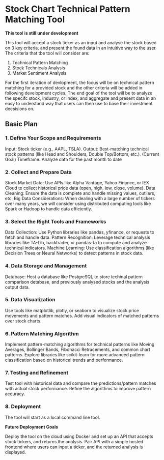 # Stock Chart Technical Pattern Matching Tool
**This tool is still under development**

This tool will accept a stock ticker as an input and analyse the stock based on 3 key criteria, and present the found data in an intuitive way to the user. 
The criteria that tbe tool will consider are:
1. Technical Pattern Matching
2. Stock Technicals Analysis
3. Market Sentiment Analysis

For the first iteration of devlopment, the focus will be on technical pattern matching for a provided stock and the other criteria will be added in following development cycles. The end goal of the tool will be to analyze the specifc stock, industry, or index, and aggregate and present data in an easy to understand way that users can then use to base their investment decsisions on.

## Basic Plan 
### 1. Define Your Scope and Requirements
Input: Stock ticker (e.g., AAPL, TSLA).
Output: Best-matching technical stock patterns (like Head and Shoulders, Double Top/Bottom, etc.). (Current Goal)
Timeframe: Analyze data for the past month to date
### 2. Collect and Prepare Data
Stock Market Data: Use APIs like Alpha Vantage, Yahoo Finance, or IEX Cloud to collect historical price data (open, high, low, close, volume).
Data Cleaning: Ensure the data is complete and handle missing values, outliers, etc.
Big Data Considerations: When dealing with a large number of tickers over many years, we will consider using distributed computing tools like Spark or Hadoop to handle data efficiently.
### 3. Select the Right Tools and Frameworks
Data Collection: Use Python libraries like pandas, yfinance, or requests to fetch and handle data.
Pattern Recognition: Leverage technical analysis libraries like TA-Lib, backtrader, or pandas-ta to compute and analyze technical indicators.
Machine Learning: Use classification algorithms (like Decision Trees or Neural Networks) to detect patterns in stock data.
### 4. Data Storage and Management
Database: Host a database like PostgreSQL to store techinal pattern comparison detabase, and previously analysed stocks and the analysis output data.
### 5. Data Visualization
Use tools like matplotlib, plotly, or seaborn to visualize stock price movements and pattern matches.
Add visual indicators of matched patterns over stock charts.
### 6. Pattern Matching Algorithm
Implement pattern-matching algorithms for technical patterns like Moving Averages, Bollinger Bands, Fibonacci Retracements, and common chart patterns.
Explore libraries like scikit-learn for more advanced pattern classification based on historical trends and performance.
### 7. Testing and Refinement
Test tool with historical data and compare the predictions/pattern matches with actual stock performance.
Refine the algorithms to improve pattern accuracy.
### 8. Deployment
The tool will start as a local command line tool.

**Future Deployment Goals**

Deploy the tool on the cloud using Docker and set up an API that accepts stock tickers, and returns the analysis. Pair API with a simple hosted frontend where users can input a ticker, and the returned analysis is displayed.

